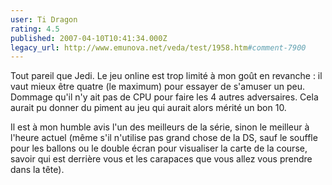 ```yaml
---
user: Ti Dragon
rating: 4.5
published: 2007-04-10T10:41:34.000Z
legacy_url: http://www.emunova.net/veda/test/1958.htm#comment-7900
---
```

Tout pareil que Jedi. Le jeu online est trop limité à mon goût en revanche : il vaut mieux être quatre (le maximum) pour essayer de s'amuser un peu. Dommage qu'il n'y ait pas de CPU pour faire les 4 autres adversaires. Cela aurait pu donner du piment au jeu qui aurait alors mérité un bon 10\.

Il est à mon humble avis l'un des meilleurs de la série, sinon le meilleur à l'heure actuel (même s'il n'utilise pas grand chose de la DS, sauf le souffle pour les ballons ou le double écran pour visualiser la carte de la course, savoir qui est derrière vous et les carapaces que vous allez vous prendre dans la tête).